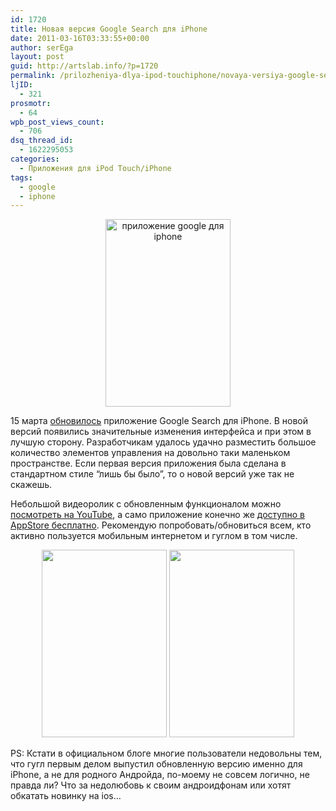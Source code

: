 ```yaml
---
id: 1720
title: Новая версия Google Search для iPhone
date: 2011-03-16T03:33:55+00:00
author: serEga
layout: post
guid: http://artslab.info/?p=1720
permalink: /prilozheniya-dlya-ipod-touchiphone/novaya-versiya-google-search-dlya-iphone/
ljID:
  - 321
prosmotr:
  - 64
wpb_post_views_count:
  - 706
dsq_thread_id:
  - 1622295053
categories:
  - Приложения для iPod Touch/iPhone
tags:
  - google
  - iphone
---
```

<center>
  <a href="http://artslab.info/wp-content/uploads/gs2-homepage.png"><img src="http://artslab.info/wp-content/uploads/gs2-homepage-200x300.png" alt="приложение google для iphone" title="gs2-homepage" width="200" height="300" class="alignnone size-medium wp-image-1721" /></a>
</center>

15 марта [обновилось](http://googlemobile.blogspot.com/2011/03/google-search-app-for-iphonea-new-name.html) приложение Google Search для iPhone. В новой версий появились значительные изменения интерфейса и при этом в лучшую сторону. Разработчикам удалось удачно разместить большое количество элементов управления на довольно таки маленьком пространстве. Если первая версия приложения была сделана в стандартном стиле &#8220;лишь бы было&#8221;, то о новой версий уже так не скажешь.

Небольшой видеоролик с обновленным функционалом можно [посмотреть на YouTube](http://www.youtube.com/watch?v=PNILRfRAjvY&feature=player_embedded), а само приложение конечно же [доступно в AppStore бесплатно](http://itunes.apple.com/us/app/google-mobile-app/id284815942?mt=8&ls=1). Рекомендую попробовать/обновиться всем, кто активно пользуется мобильным интернетом и гуглом в том числе.

<center>
  <a href="http://artslab.info/wp-content/uploads/gs3-toolbar.png"><img src="http://artslab.info/wp-content/uploads/gs3-toolbar-200x300.png" alt="" title="gs3-toolbar" width="200" height="300" class="alignnone size-medium wp-image-1722" srcset="http://googledrive.com/host/0B9lHVSSSdxdxd0hjdUdmRzY3Tjg/gs3-toolbar-200x300.png 200w, http://googledrive.com/host/0B9lHVSSSdxdxd0hjdUdmRzY3Tjg/gs3-toolbar.png 640w" sizes="(max-width: 200px) 100vw, 200px" /></a> <a href="http://artslab.info/wp-content/uploads/gs4-toolbarimage.png"><img src="http://artslab.info/wp-content/uploads/gs4-toolbarimage-200x300.png" alt="" title="gs4-toolbarimage" width="200" height="300" class="alignnone size-medium wp-image-1723" srcset="http://googledrive.com/host/0B9lHVSSSdxdxd0hjdUdmRzY3Tjg/gs4-toolbarimage-200x300.png 200w, http://googledrive.com/host/0B9lHVSSSdxdxd0hjdUdmRzY3Tjg/gs4-toolbarimage.png 640w" sizes="(max-width: 200px) 100vw, 200px" /></a>
</center>

PS: Кстати в официальном блоге многие пользователи недовольны тем, что гугл первым делом выпустил обновленную версию именно для iPhone, а не для родного Андройда, по-моему не совсем логично, не правда ли? Что за недолюбовь к своим андроидфонам или хотят обкатать новинку на ios&#8230;